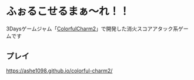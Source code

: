 # ふぉるこせるまぁ～れ！！

3Daysゲームジャム「[ColorfulCharm2](https://peatix.com/event/1889715)」で開発した消火スコアアタック系ゲームです


## プレイ

https://ashe1098.github.io/colorful-charm2/
